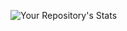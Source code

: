 ![Your Repository's Stats](https://github-readme-stats.vercel.app/api?username=copyleftdev&show_icons=true)
